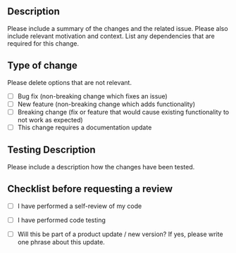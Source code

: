 ## Description
Please include a summary of the changes and the related issue. Please also include relevant motivation and context. List any dependencies that are required for this change.

## Type of change
Please delete options that are not relevant.

- [ ] Bug fix (non-breaking change which fixes an issue)
- [ ] New feature (non-breaking change which adds functionality)
- [ ] Breaking change (fix or feature that would cause existing functionality to not work as expected)
- [ ] This change requires a documentation update

## Testing Description
Please include a description how the changes have been tested.

## Checklist before requesting a review
- [ ] I have performed a self-review of my code
- [ ] I have performed code testing
- [ ] Will this be part of a product update / new version? If yes, please write one phrase about this update.

